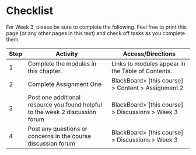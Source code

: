 # Checklist

For Week 3, please be sure to complete the following. Feel free to print this page (or any other pages in this text) and check off tasks as you complete them.


| Step | Activity | Access/Directions |
|-----|-----|-----|
| 1 | Complete the modules in this chapter. | Links to modules appear in the Table of Contents.| 
| 2 | Complete Assignment One | BlackBoard> [this course] > Content > Assignment 2 |
| 3 | Post one additional resource you found helpful to the week 2 discussion forum | BlackBoard> [this course] > Discussions > Week 3 |
| 4 | Post any questions or concerns in the course discussion forum | BlackBoard> [this course] > Discussions > Week 3 |


